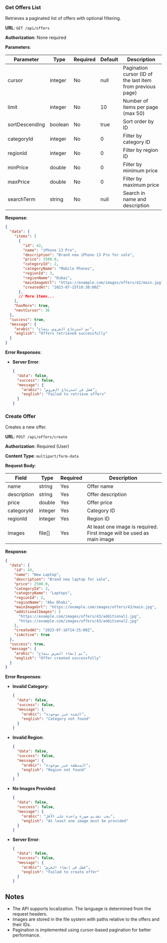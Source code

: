

### Get Offers List

Retrieves a paginated list of offers with optional filtering.

**URL**: `GET /api/offers`

**Authorization**: None required

**Parameters**:

| Parameter | Type | Required | Default | Description |
|-----------|------|----------|---------|-------------|
| cursor | integer | No | null | Pagination cursor (ID of the last item from previous page) |
| limit | integer | No | 10 | Number of items per page (max 50) |
| sortDescending | boolean | No | true | Sort order by ID |
| categoryId | integer | No | 0 | Filter by category ID |
| regionId | integer | No | 0 | Filter by region ID |
| minPrice | double | No | 0 | Filter by minimum price |
| maxPrice | double | No | 0 | Filter by maximum price |
| searchTerm | string | No | null | Search in name and description |

**Response**:

```json
{
  "data": {
    "items": [
      {
        "id": 42,
        "name": "iPhone 13 Pro",
        "description": "Brand new iPhone 13 Pro for sale",
        "price": 3500.0,
        "categoryId": 2,
        "categoryName": "Mobile Phones",
        "regionId": 3,
        "regionName": "Dubai",
        "mainImageUrl": "https://example.com/images/offers/42/main.jpg",
        "createdAt": "2023-07-15T10:30:00Z"
      },
      // More items...
    ],
    "hasMore": true,
    "nextCursor": 36
  },
  "success": true,
  "message": {
    "arabic": "تم استرجاع العروض بنجاح",
    "english": "Offers retrieved successfully"
  }
}
```

**Error Responses**:

- **Server Error**:
  ```json
  {
    "data": false,
    "success": false,
    "message": {
      "arabic": "فشل في استرجاع العروض",
      "english": "Failed to retrieve offers"
    }
  }
  ```

### Create Offer

Creates a new offer.

**URL**: `POST /api/offers/create`

**Authorization**: Required (User)

**Content Type**: `multipart/form-data`

**Request Body**:

| Field | Type | Required | Description |
|-------|------|----------|-------------|
| name | string | Yes | Offer name |
| description | string | Yes | Offer description |
| price | double | Yes | Offer price |
| categoryId | integer | Yes | Category ID |
| regionId | integer | Yes | Region ID |
| images | file[] | Yes | At least one image is required. First image will be used as main image |

**Response**:

```json
{
  "data": {
    "id": 43,
    "name": "New Laptop",
    "description": "Brand new laptop for sale",
    "price": 2500.0,
    "categoryId": 3,
    "categoryName": "Laptops",
    "regionId": 2,
    "regionName": "Abu Dhabi",
    "mainImageUrl": "https://example.com/images/offers/43/main.jpg",
    "additionalImages": [
      "https://example.com/images/offers/43/additional1.jpg",
      "https://example.com/images/offers/43/additional2.jpg"
    ],
    "createdAt": "2023-07-16T14:25:00Z",
    "isActive": true
  },
  "success": true,
  "message": {
    "arabic": "تم إنشاء العرض بنجاح",
    "english": "Offer created successfully"
  }
}
```

**Error Responses**:

- **Invalid Category**:
  ```json
  {
    "data": false,
    "success": false,
    "message": {
      "arabic": "الفئة غير موجودة",
      "english": "Category not found"
    }
  }
  ```

- **Invalid Region**:
  ```json
  {
    "data": false,
    "success": false,
    "message": {
      "arabic": "المنطقة غير موجودة",
      "english": "Region not found"
    }
  }
  ```

- **No Images Provided**:
  ```json
  {
    "data": false,
    "success": false,
    "message": {
      "arabic": "يجب تقديم صورة واحدة على الأقل",
      "english": "At least one image must be provided"
    }
  }
  ```

- **Server Error**:
  ```json
  {
    "data": false,
    "success": false,
    "message": {
      "arabic": "فشل في إنشاء العرض",
      "english": "Failed to create offer"
    }
  }
  ```

## Notes

- The API supports localization. The language is determined from the request headers.
- Images are stored in the file system with paths relative to the offers and their IDs.
- Pagination is implemented using cursor-based pagination for better performance. 